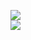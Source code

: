 [![](https://img.shields.io/badge/Made%20With-Github%20Spray-lightgrey.svg?style=for-the-badge&logo=github)](https://github.com/Annihil/github-spray#2353)  
[![](https://i.imgur.com/2DrTn0Z.gif)](https://github.com/Annihil/github-spray)